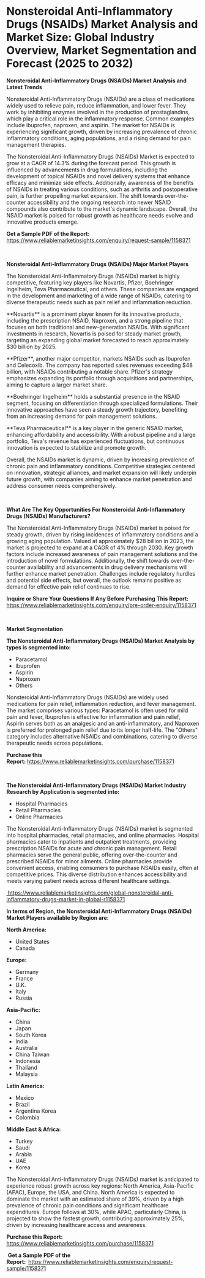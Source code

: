 <p><h1>Nonsteroidal Anti-Inflammatory Drugs (NSAIDs) Market Analysis and Market Size: Global Industry Overview, Market Segmentation and Forecast (2025 to 2032)</h1></p><p><strong>Nonsteroidal Anti-Inflammatory Drugs (NSAIDs) Market Analysis and Latest Trends</strong></p>
<p><p>Nonsteroidal Anti-Inflammatory Drugs (NSAIDs) are a class of medications widely used to relieve pain, reduce inflammation, and lower fever. They work by inhibiting enzymes involved in the production of prostaglandins, which play a critical role in the inflammatory response. Common examples include ibuprofen, naproxen, and aspirin. The market for NSAIDs is experiencing significant growth, driven by increasing prevalence of chronic inflammatory conditions, aging populations, and a rising demand for pain management therapies. </p><p>The Nonsteroidal Anti-Inflammatory Drugs (NSAIDs) Market is expected to grow at a CAGR of 14.3% during the forecast period. This growth is influenced by advancements in drug formulations, including the development of topical NSAIDs and novel delivery systems that enhance efficacy and minimize side effects. Additionally, awareness of the benefits of NSAIDs in treating various conditions, such as arthritis and postoperative pain, is further propelling market expansion. The shift towards over-the-counter accessibility and the ongoing research into newer NSAID compounds also contribute to the market's dynamic landscape. Overall, the NSAID market is poised for robust growth as healthcare needs evolve and innovative products emerge.</p></p>
<p><strong>Get a Sample PDF of the Report:&nbsp;</strong> <a href="https://www.reliablemarketinsights.com/enquiry/request-sample/1158371?utm_campaign=2209&utm_medium=2&utm_source=Github&utm_content=ia&utm_term=13042025&utm_id=nonsteroidal-anti-inflammatory-drugs-nsaids">https://www.reliablemarketinsights.com/enquiry/request-sample/1158371</a></p>
<p>&nbsp;</p>
<p><strong>Nonsteroidal Anti-Inflammatory Drugs (NSAIDs) Major Market Players</strong></p>
<p><p>The Nonsteroidal Anti-Inflammatory Drugs (NSAIDs) market is highly competitive, featuring key players like Novartis, Pfizer, Boehringer Ingelheim, Teva Pharmaceutical, and others. These companies are engaged in the development and marketing of a wide range of NSAIDs, catering to diverse therapeutic needs such as pain relief and inflammation reduction.</p><p>**Novartis** is a prominent player known for its innovative products, including the prescription NSAID, Naproxen, and a strong pipeline that focuses on both traditional and new-generation NSAIDs. With significant investments in research, Novartis is poised for steady market growth, targeting an expanding global market forecasted to reach approximately $30 billion by 2025.</p><p>**Pfizer**, another major competitor, markets NSAIDs such as Ibuprofen and Celecoxib. The company has reported sales revenues exceeding $48 billion, with NSAIDs contributing a notable share. Pfizer's strategy emphasizes expanding its portfolio through acquisitions and partnerships, aiming to capture a larger market share.</p><p>**Boehringer Ingelheim** holds a substantial presence in the NSAID segment, focusing on differentiation through specialized formulations. Their innovative approaches have seen a steady growth trajectory, benefiting from an increasing demand for pain management solutions.</p><p>**Teva Pharmaceutical** is a key player in the generic NSAID market, enhancing affordability and accessibility. With a robust pipeline and a large portfolio, Teva's revenue has experienced fluctuations, but continuous innovation is expected to stabilize and promote growth.</p><p>Overall, the NSAIDs market is dynamic, driven by increasing prevalence of chronic pain and inflammatory conditions. Competitive strategies centered on innovation, strategic alliances, and market expansion will likely underpin future growth, with companies aiming to enhance market penetration and address consumer needs comprehensively.</p></p>
<p>&nbsp;</p>
<p><strong>What Are The Key Opportunities For Nonsteroidal Anti-Inflammatory Drugs (NSAIDs) Manufacturers?</strong></p>
<p><p>The Nonsteroidal Anti-Inflammatory Drugs (NSAIDs) market is poised for steady growth, driven by rising incidences of inflammatory conditions and a growing aging population. Valued at approximately $28 billion in 2023, the market is projected to expand at a CAGR of 4% through 2030. Key growth factors include increased awareness of pain management solutions and the introduction of novel formulations. Additionally, the shift towards over-the-counter availability and advancements in drug delivery mechanisms will further enhance market penetration. Challenges include regulatory hurdles and potential side effects, but overall, the outlook remains positive as demand for effective pain relief continues to rise.</p></p>
<p><strong>Inquire or Share Your Questions If Any Before Purchasing This Report:</strong> <a href="https://www.reliablemarketinsights.com/enquiry/pre-order-enquiry/1158371?utm_campaign=2209&utm_medium=2&utm_source=Github&utm_content=ia&utm_term=13042025&utm_id=nonsteroidal-anti-inflammatory-drugs-nsaids">https://www.reliablemarketinsights.com/enquiry/pre-order-enquiry/1158371</a></p>
<p>&nbsp;</p>
<p><strong>Market Segmentation</strong></p>
<p><strong>The Nonsteroidal Anti-Inflammatory Drugs (NSAIDs) Market Analysis by types is segmented into:</strong></p>
<p><ul><li>Paracetamol</li><li>Ibuprofen</li><li>Aspirin</li><li>Naproxen</li><li>Others</li></ul></p>
<p><p>Nonsteroidal Anti-Inflammatory Drugs (NSAIDs) are widely used medications for pain relief, inflammation reduction, and fever management. The market comprises various types: Paracetamol is often used for mild pain and fever, Ibuprofen is effective for inflammation and pain relief, Aspirin serves both as an analgesic and an anti-inflammatory, and Naproxen is preferred for prolonged pain relief due to its longer half-life. The "Others" category includes alternative NSAIDs and combinations, catering to diverse therapeutic needs across populations.</p></p>
<p><strong>Purchase this Report:&nbsp;</strong><a href="https://www.reliablemarketinsights.com/purchase/1158371?utm_campaign=2209&utm_medium=2&utm_source=Github&utm_content=ia&utm_term=13042025&utm_id=nonsteroidal-anti-inflammatory-drugs-nsaids">https://www.reliablemarketinsights.com/purchase/1158371</a></p>
<p>&nbsp;</p>
<p><strong>The Nonsteroidal Anti-Inflammatory Drugs (NSAIDs) Market Industry Research by Application is segmented into:</strong></p>
<p><ul><li>Hospital Pharmacies</li><li>Retail Pharmacies</li><li>Online Pharmacies</li></ul></p>
<p><p>The Nonsteroidal Anti-Inflammatory Drugs (NSAIDs) market is segmented into hospital pharmacies, retail pharmacies, and online pharmacies. Hospital pharmacies cater to inpatients and outpatient treatments, providing prescription NSAIDs for acute and chronic pain management. Retail pharmacies serve the general public, offering over-the-counter and prescribed NSAIDs for minor ailments. Online pharmacies provide convenient access, enabling consumers to purchase NSAIDs easily, often at competitive prices. This diverse distribution enhances accessibility and meets varying patient needs across different healthcare settings.</p></p>
<p><a href="https://www.reliablemarketinsights.com/global-nonsteroidal-anti-inflammatory-drugs-market-in-global-r1158371?utm_campaign=2209&utm_medium=2&utm_source=Github&utm_content=ia&utm_term=13042025&utm_id=nonsteroidal-anti-inflammatory-drugs-nsaids">&nbsp;https://www.reliablemarketinsights.com/global-nonsteroidal-anti-inflammatory-drugs-market-in-global-r1158371</a></p>
<p><strong>In terms of Region, the Nonsteroidal Anti-Inflammatory Drugs (NSAIDs) Market Players available by Region are:</strong></p>
<p>
    <p> <strong> North America: </strong>
        <ul>
            <li>United States</li>
            <li>Canada</li>
        </ul>
        </p> 
    <p> <strong> Europe: </strong>
        <ul>
            <li>Germany</li>
            <li>France</li>
            <li>U.K.</li>
            <li>Italy</li>
            <li>Russia</li>
        </ul>
        </p> 
    <p> <strong> Asia-Pacific: </strong>
        <ul>
            <li>China</li>
            <li>Japan</li>
            <li>South Korea</li>
            <li>India</li>
            <li>Australia</li>
            <li>China Taiwan</li>
            <li>Indonesia</li>
            <li>Thailand</li>
            <li>Malaysia</li>
        </ul>
        </p> 
    <p> <strong> Latin America: </strong>
        <ul>
            <li>Mexico</li>
            <li>Brazil</li>
            <li>Argentina Korea</li>
            <li>Colombia</li>
        </ul>
        </p> 
    <p> <strong> Middle East & Africa: </strong>
        <ul>
            <li>Turkey</li>
            <li>Saudi</li>
            <li>Arabia</li>
            <li>UAE</li>
            <li>Korea</li>
        </ul>
    </p>
    </p>
<p><p>The Nonsteroidal Anti-Inflammatory Drugs (NSAIDs) market is anticipated to experience robust growth across key regions: North America, Asia-Pacific (APAC), Europe, the USA, and China. North America is expected to dominate the market with an estimated share of 39%, driven by a high prevalence of chronic pain conditions and significant healthcare expenditures. Europe follows at 30%, while APAC, particularly China, is projected to show the fastest growth, contributing approximately 25%, driven by increasing healthcare access and awareness.</p></p>
<p><strong>Purchase this Report: </strong><a href="https://www.reliablemarketinsights.com/purchase/1158371?utm_campaign=2209&utm_medium=2&utm_source=Github&utm_content=ia&utm_term=13042025&utm_id=nonsteroidal-anti-inflammatory-drugs-nsaids">https://www.reliablemarketinsights.com/purchase/1158371</a></p>
<p>&nbsp;<strong>Get a Sample PDF of the Report:&nbsp;&nbsp;</strong><a href="https://www.reliablemarketinsights.com/enquiry/request-sample/1158371?utm_campaign=2209&utm_medium=2&utm_source=Github&utm_content=ia&utm_term=13042025&utm_id=nonsteroidal-anti-inflammatory-drugs-nsaids">https://www.reliablemarketinsights.com/enquiry/request-sample/1158371</a></p>
<p><strong></strong></p>
<p><p></p><p></p><p></p></p>